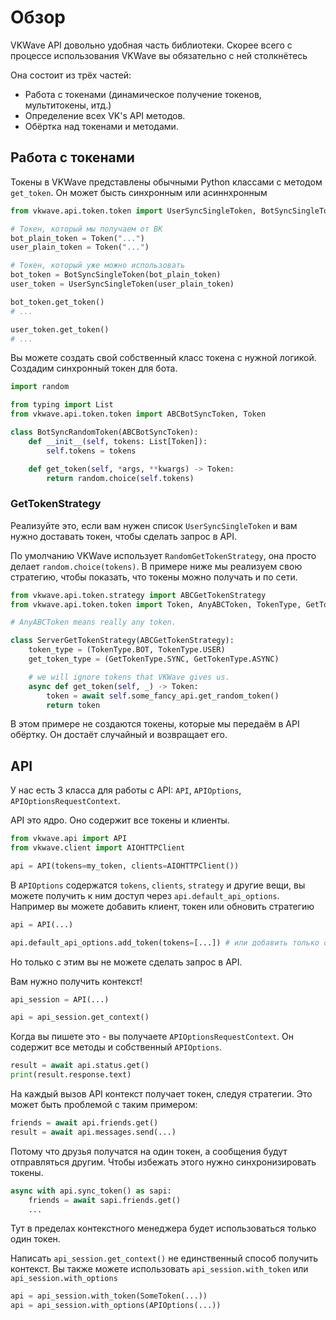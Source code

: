 # Обзор

VKWave API довольно удобная часть библиотеки. Скорее всего с процессе использования VKWave вы обязательно с ней столкнётесь

Она состоит из трёх частей:

* Работа с токенами (динамическое получение токенов, мультитокены, итд.)
* Определение всех VK's API методов.
* Обёртка над токенами и методами.


## Работа с токенами

Токены в VKWave представлены обычными Python классами с методом `get_token`. Он может бысть синхронным или асиннхронным

```python
from vkwave.api.token.token import UserSyncSingleToken, BotSyncSingleToken, Token

# Токен, который мы получаем от ВК 
bot_plain_token = Token("...")
user_plain_token = Token("...")

# Токен, который уже можно использовать
bot_token = BotSyncSingleToken(bot_plain_token)
user_token = UserSyncSingleToken(user_plain_token)

bot_token.get_token()
# ...

user_token.get_token()
# ...

```

Вы можете создать свой собственный класс токена с нужной логикой. Создадим синхронный токен для бота.

```python
import random

from typing import List
from vkwave.api.token.token import ABCBotSyncToken, Token

class BotSyncRandomToken(ABCBotSyncToken):
    def __init__(self, tokens: List[Token]):
        self.tokens = tokens

    def get_token(self, *args, **kwargs) -> Token:
        return random.choice(self.tokens)

```


### GetTokenStrategy

Реализуйте это, если вам нужен список `UserSyncSingleToken` и вам нужно доставать токен, чтобы сделать запрос в API. 

По умолчанию VKWave использует `RandomGetTokenStrategy`, она просто делает `random.choice(tokens)`. В примере ниже мы реализуем свою стратегию, чтобы показать, что токены можно получать и по сети.

```python
from vkwave.api.token.strategy import ABCGetTokenStrategy
from vkwave.api.token.token import Token, AnyABCToken, TokenType, GetTokenType

# AnyABCToken means really any token.

class ServerGetTokenStrategy(ABCGetTokenStrategy):
    token_type = (TokenType.BOT, TokenType.USER)
    get_token_type = (GetTokenType.SYNC, GetTokenType.ASYNC)

    # we will ignore tokens that VKWave gives us.
    async def get_token(self, _) -> Token:
        token = await self.some_fancy_api.get_random_token()
        return token
```

В этом примере не создаются токены, которые мы передаём в API обёртку. Он достаёт случайный и возвращает его.

## API

У нас есть 3 класса для работы с API: `API`, `APIOptions`, `APIOptionsRequestContext`.


API это ядро. Оно содержит все токены и клиенты.

```python
from vkwave.api import API
from vkwave.client import AIOHTTPClient

api = API(tokens=my_token, clients=AIOHTTPClient())
```

В `APIOptions` содержатся `tokens`, `clients`, `strategy` и другие вещи, вы можете получить к ним доступ через `api.default_api_options`. Например вы можете добавить клиент, токен или обновить стратегию

```python
api = API(...)

api.default_api_options.add_token(tokens=[...]) # или добавить только один токен
```

Но только с этим вы не можете сделать запрос в API.

Вам нужно получить контекст!

```python
api_session = API(...)

api = api_session.get_context()
```

Когда вы пишете это - вы получаете `APIOptionsRequestContext`. Он содержит все методы и собственный `APIOptions`.


```python
result = await api.status.get()
print(result.response.text)
```

На каждый вызов API контекст получает токен, следуя стратегии. Это может быть проблемой с таким примером:
```python
friends = await api.friends.get()
result = await api.messages.send(...)
```

Потому что друзья получатся на один токен, а сообщения будут отправляться другим. Чтобы избежать этого нужно синхронизировать токены.

```python
async with api.sync_token() as sapi:
    friends = await sapi.friends.get()
    ...
```
Тут в пределах контекстного менеджера будет использоваться только один токен.

Написать `api_session.get_context()` не единственный способ получить контекст. Вы также можете использовать `api_session.with_token` или `api_session.with_options`

```python
api = api_session.with_token(SomeToken(...))
api = api_session.with_options(APIOptions(...))
```


